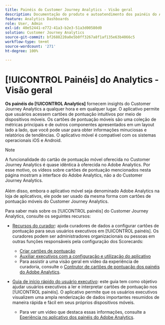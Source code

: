 ```yaml
---
title: Painéis do Customer Journey Analytics - Visão geral
description: Documentação do produto e autoatendimento dos painéis do Analytics ou cartões de pontuação móveis.
feature: Analytics Dashboards
role: User, Admin
exl-id: 40e52441-e772-41a3-b2e3-51a3d00580d0
solution: Customer Journey Analytics
source-git-commit: bf2688220a0e5b0ff3267a8f1af135e63b4066c5
workflow-type: tm+mt
source-wordcount: '271'
ht-degree: 100%

---
```


# [!UICONTROL Painéis] do Analytics - Visão geral

**Os painéis do [!UICONTROL Analytics]** fornecem insights do Customer Journey Analytics a qualquer hora e em qualquer lugar. O aplicativo permite que usuários acessem cartões de pontuação intuitivos por meio de dispositivos móveis. Os cartões de pontuação móveis são uma coleção de métricas principais e de outros componentes apresentados em um layout lado a lado, que você pode usar para obter informações minuciosas e relatórios de tendências. O aplicativo móvel é compatível com os sistemas operacionais iOS e Android.

>[!NOTE]
>
>A funcionalidade do cartão de pontuação móvel oferecida no Customer Journey Analytics é quase idêntica à oferecida no Adobe Analytics. Por esse motivo, os vídeos sobre cartões de pontuação mencionados nesta página mostram a interface do Adobe Analytics, não a do Customer Journey Analytics. <br/><br/>Além disso, embora o aplicativo móvel seja denominado Adobe Analytics na loja de aplicativos, ele pode ser usado da mesma forma com cartões de pontuação móveis do Customer Journey Analytics.

Para saber mais sobre os [!UICONTROL painéis] do Customer Journey Analytics, consulte os seguintes recursos:

* [Recursos do curador](/help/mobile-app/curator.md): ajuda curadores de dados a configurar cartões de pontuação para seus usuários executivos em [!UICONTROL painéis]. Os curadores podem ser administradores organizacionais ou pessoas em outras funções responsáveis pela configuração dos Scorecards:

   * [Criar cartões de pontuação](/help/mobile-app/create-scorecard.md)
   * [Auxiliar executivos com a configuração e utilização do aplicativo](/help/mobile-app/set-up-execs.md)
   * Para assistir a uma visão geral em vídeo da experiência de curadoria, consulte o [Contrutor de cartões de pontuação dos painéis do Adobe Analytics](https://experienceleague.adobe.com/docs/analytics-learn/tutorials/additional-tools/analytics-dashboards/adobe-analytics-dashboards-scorecard-builder.html?lang=pt-BR).


* [Guia de início rápido do usuário executivo](/help/mobile-app/executive.md): este guia tem como objetivo ajudar usuários executivos a ler e interpretar cartões de pontuação nos [!UICONTROL painéis]. O aplicativo permite que os usuários executivos visualizem uma ampla renderização de dados importantes resumidos de maneira rápida e fácil em seus próprios dispositivos móveis.

   * Para ver um vídeo que destaca essas informações, consulte a [Eperiência no aplicativo dos painéis do Adobe Analytics](https://experienceleague.adobe.com/docs/analytics-learn/tutorials/additional-tools/analytics-dashboards/adobe-analytics-dashboards-in-app-experience.html?lang=pt-BR).
